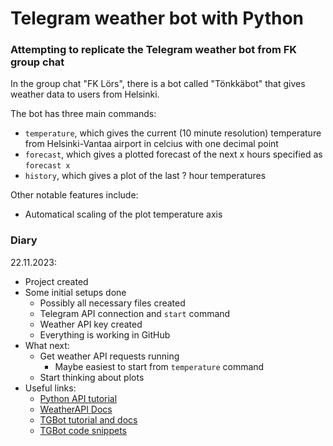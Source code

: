 # Telegram weather bot with Python

### Attempting to replicate the Telegram weather bot from FK group chat

In the group chat "FK Lörs", there is a bot called "Tönkkäbot" that gives weather data to users from Helsinki.

The bot has three main commands:
- `temperature`, which gives the current (10 minute resolution) temperature from Helsinki-Vantaa airport in celcius with one decimal point
- `forecast`, which gives a plotted forecast of the next x hours specified as `forecast x`
- `history`, which gives a plot of the last ? hour temperatures

Other notable features include:
- Automatical scaling of the plot temperature axis

### **Diary**

22.11.2023:
- Project created
- Some initial setups done
    - Possibly all necessary files created
    - Telegram API connection and `start` command
    - Weather API key created
    - Everything is working in GitHub
- What next:
    - Get weather API requests running
        - Maybe easiest to start from `temperature` command
    - Start thinking about plots
- Useful links:
    - [Python API tutorial](https://www.dataquest.io/blog/python-api-tutorial/)
    - [WeatherAPI Docs](https://www.weatherapi.com/docs/)
    - [TGBot tutorial and docs](https://github.com/python-telegram-bot/python-telegram-bot/wiki/Extensions---Your-first-Bot)
    - [TGBot code snippets](https://github.com/python-telegram-bot/python-telegram-bot/wiki/Code-snippets)